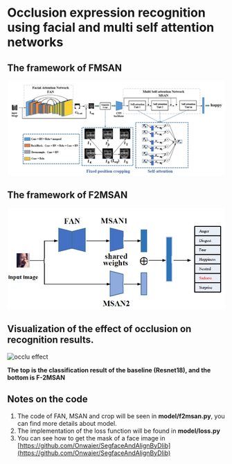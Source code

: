 # Occlusion expression recognition using facial and multi self attention networks

## The framework of FMSAN
![the framework of FMSAN](https://raw.githubusercontent.com/onwaiers/Picture/master/img/20210404155832.png)

## The framework of F2MSAN
![the framework of F2MSAN](https://raw.githubusercontent.com/onwaiers/Picture/master/img/20210404160025.png)

## Visualization of the effect of occlusion on recognition results.
![occlu effect](https://raw.githubusercontent.com/onwaiers/Picture/master/img/20210406230308.GIF)

**The top is the classification result of the baseline (Resnet18), and the bottom is F-2MSAN**

## Notes on the code
1. The code of FAN, MSAN and crop will be seen in **model/f2msan.py**, you can find more details about model.
2. The implementation of the loss function will be found in **model/loss.py**
3. You can see how to get the mask of a face image in [https://github.com/Onwaier/SegfaceAndAlignByDlib](https://github.com/Onwaier/SegfaceAndAlignByDlib)